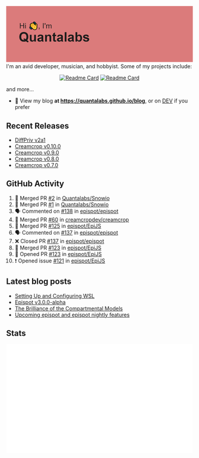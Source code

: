 <img src="header.png">
I'm an avid developer, musician, and hobbyist. Some of my projects include:
<p align='center'><a href="https://github.com/Quantalabs/EpiJS"><img src="https://github-readme-stats.vercel.app/api/pin/?username=epispot&amp;repo=EpiJS" alt="Readme Card"></a>
<a href="https://github.com/Quantalabs/NCOVDashboard"><img src="https://github-readme-stats.vercel.app/api/pin/?username=Quantalabs&amp;repo=NCOVDashboard" alt="Readme Card"></a></p>


and more...

- 📜 View my blog **at https://quantalabs.github.io/blog**, or on [DEV](https://dev.to/Quantalabs) if you prefer

## Recent Releases
- [DiffPriv v2a1](https://github.com/Quantalabs/DiffPriv/releases/tag/v2.0.0-alpha1)
- [Creamcrop v0.10.0](https://github.com/creamcropdev/creamcrop/releases/tag/v0.10.0)
- [Creamcrop v0.9.0](https://github.com/creamcropdev/creamcrop/releases/tag/v0.9.0)
- [Creamcrop v0.8.0](https://github.com/creamcropdev/creamcrop/releases/tag/v0.8.0)
- [Creamcrop v0.7.0](https://github.com/creamcropdev/creamcrop/releases/tag/v0.7.0)

## GitHub Activity
<!--START_SECTION:activity-->
1. 🎉 Merged PR [#2](https://github.com/Quantalabs/Snowio/pull/2) in [Quantalabs/Snowio](https://github.com/Quantalabs/Snowio)
2. 🎉 Merged PR [#1](https://github.com/Quantalabs/Snowio/pull/1) in [Quantalabs/Snowio](https://github.com/Quantalabs/Snowio)
3. 🗣 Commented on [#138](https://github.com/epispot/epispot/issues/138) in [epispot/epispot](https://github.com/epispot/epispot)
4. 🎉 Merged PR [#60](https://github.com/creamcropdev/creamcrop/pull/60) in [creamcropdev/creamcrop](https://github.com/creamcropdev/creamcrop)
5. 🎉 Merged PR [#125](https://github.com/epispot/EpiJS/pull/125) in [epispot/EpiJS](https://github.com/epispot/EpiJS)
6. 🗣 Commented on [#137](https://github.com/epispot/epispot/issues/137) in [epispot/epispot](https://github.com/epispot/epispot)
7. ❌ Closed PR [#137](https://github.com/epispot/epispot/pull/137) in [epispot/epispot](https://github.com/epispot/epispot)
8. 🎉 Merged PR [#123](https://github.com/epispot/EpiJS/pull/123) in [epispot/EpiJS](https://github.com/epispot/EpiJS)
9. 💪 Opened PR [#123](https://github.com/epispot/EpiJS/pull/123) in [epispot/EpiJS](https://github.com/epispot/EpiJS)
10. ❗️ Opened issue [#121](https://github.com/epispot/EpiJS/issues/121) in [epispot/EpiJS](https://github.com/epispot/EpiJS)
<!--END_SECTION:activity-->

## Latest blog posts
<!-- BLOG-POST-LIST:START -->
- [Setting Up and Configuring WSL](https://dev.to/quantalabs/setting-up-and-configuring-wsl-392c)
- [Epispot v3.0.0-alpha](https://dev.to/epispot/epispot-v3-0-0-alpha-5heh)
- [The Brilliance of the Compartmental Models](https://dev.to/quantalabs/the-brilliance-of-the-compartmental-models-1j99)
- [Upcoming epispot and epispot nightly features](https://dev.to/epispot/upcoming-epispot-and-epispot-nightly-features-52ep)
<!-- BLOG-POST-LIST:END -->


## Stats
<p align="center"><img src="https://github.com/Quantalabs/github-stats/raw/master/generated/languages.svg" alt="Language Stats"><br>

